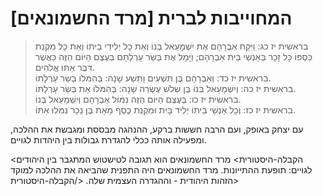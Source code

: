 # המחוייבות לברית [מרד החשמונאים]

> בראשית יז כג: וַיִּקַּח אַבְרָהָם אֶת יִשְׁמָעֵאל בְּנוֹ וְאֵת כָּל יְלִידֵי בֵיתוֹ וְאֵת כָּל מִקְנַת כַּסְפּוֹ כָּל זָכָר בְּאַנְשֵׁי בֵּית אַבְרָהָם; וַיָּמָל אֶת בְּשַׂר עָרְלָתָם בְּעֶצֶם הַיּוֹם הַזֶּה כַּאֲשֶׁר דִּבֶּר אִתּוֹ אֱלֹהִים.  
> בראשית יז כד: וְאַבְרָהָם בֶּן תִּשְׁעִים וָתֵשַׁע שָׁנָה: בְּהִמֹּלוֹ בְּשַׂר עָרְלָתוֹ.  
> בראשית יז כה: וְיִשְׁמָעֵאל בְּנוֹ בֶּן שְׁלֹשׁ עֶשְׂרֵה שָׁנָה: בְּהִמֹּלוֹ אֵת בְּשַׂר עָרְלָתוֹ.  
> בראשית יז כו: בְּעֶצֶם הַיּוֹם הַזֶּה נִמּוֹל אַבְרָהָם וְיִשְׁמָעֵאל בְּנוֹ.  
> בראשית יז כז: וְכָל אַנְשֵׁי בֵיתוֹ יְלִיד בָּיִת וּמִקְנַת כֶּסֶף מֵאֵת בֶּן נֵכָר נִמֹּלוּ אִתּוֹ.  

עם יצחק באופק, ועם הרבה חששות ברקע, ההנהגה מבססת ומגבשת את ההלכה, ומפעילה אותה ככלי להגדרת גבולות בין היהדות לגויים.

<הקבלה-היסטורית>
מרד החשמונאים הוא תגובה לטישטוש המתגבר בין היהודים לגויים: תופעת ההתייונות. מרד החשמונאים היה התפנית שהביאה את ההלכה למוקד הזהות היהודית - וההגדרה העצמית שלה.
</הקבלה-היסטורית>


